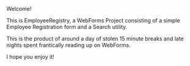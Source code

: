 Welcome!

This is EmployeeRegistry, a WebForms Project consisting of a simple Employee Registration form and a Search utility.

This is the product of around a day of stolen 15 minute breaks and late nights spent frantically reading up on WebForms.

I hope you enjoy it!  
